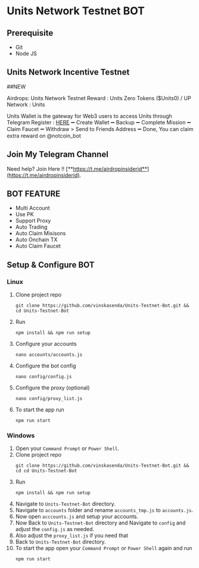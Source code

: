# Units Network Testnet BOT

## Prerequisite
- Git
- Node JS

## Units Network Incentive Testnet
##NEW 

Airdrops: Units Network Testnet
Reward : Units Zero Tokens ($Units0) / UP
Network : Units

Units Wallet is the gateway for Web3 users to access Units through Telegram 
Register : [HERE](https://t.me/UnitsWallet_bot/UnitsWallet?startapp=0x13e8070D07d10d6801EaBB928abFEF42ad11CeB0)
➖ Create Wallet
➖ Backup
➖ Complete Mission
➖ Claim Faucet
➖ Withdraw > Send to Friends Address 
➖ Done, You can claim extra reward on @notcoin_bot

## Join My Telegram Channel
Need help? Join Here !!
[**https://t.me/airdropinsiderid**](https://t.me/airdropinsiderid).


## BOT FEATURE

- Multi Account 
- Use PK
- Support Proxy
- Auto Trading
- Auto Claim Misisons
- Auto Onchain TX
- Auto Claim Faucet


## Setup & Configure BOT

### Linux
1. Clone project repo
   ```
   git clone https://github.com/vinskasenda/Units-Testnet-Bot.git && cd Units-Testnet-Bot
   ```
2. Run
   ```
   npm install && npm run setup
   ```
3. Configure your accounts
   ```
   nano accounts/accounts.js
   ```
4. Configure the bot config
   ```
   nano config/config.js
   ```
5. Configure the proxy (optional)
   ```
   nano config/proxy_list.js
   ```
6. To start the app run
   ```
   npm run start
   ```
   
### Windows
1. Open your `Command Prompt` or `Power Shell`.
2. Clone project repo
   ```
   git clone https://github.com/vinskasenda/Units-Testnet-Bot.git && cd cd Units-Testnet-Bot
   ```
3. Run 
   ```
   npm install && npm run setup
   ```
4. Navigate to `Units-Testnet-Bot` directory. 
5. Navigate to `accounts` folder and rename `accounts_tmp.js` to `accounts.js`.
6. Now open `acccounts.js` and setup your accounts. 
7. Now Back to `Units-Testnet-Bot` directory and Navigate to `config` and adjust the `config.js` as needed.
8. Also adjust the `proxy_list.js` if you need that
9. Back to `Units-Testnet-Bot` directory.
10. To start the app open your `Command Prompt` or `Power Shell` again and run
    ```
    npm run start
    ```